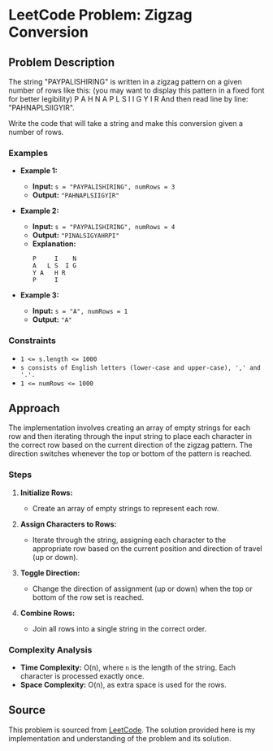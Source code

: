 # LeetCode Problem: Zigzag Conversion

## Problem Description

The string "PAYPALISHIRING" is written in a zigzag pattern on a given number of rows like this: (you may want to display this pattern in a fixed font for better legibility)
P   A   H   N
A P L S I I G
Y   I   R
And then read line by line: "PAHNAPLSIIGYIR".

Write the code that will take a string and make this conversion given a number of rows.

### Examples

- **Example 1:**
  - **Input:** `s = "PAYPALISHIRING", numRows = 3`
  - **Output:** `"PAHNAPLSIIGYIR"`
  
- **Example 2:**
  - **Input:** `s = "PAYPALISHIRING", numRows = 4`
  - **Output:** `"PINALSIGYAHRPI"`
  - **Explanation:**
    ```
    P     I    N
    A   L S  I G
    Y A   H R
    P     I
    ```

- **Example 3:**
  - **Input:** `s = "A", numRows = 1`
  - **Output:** `"A"`

### Constraints

- `1 <= s.length <= 1000`
- `s consists of English letters (lower-case and upper-case), ',' and '.'.`
- `1 <= numRows <= 1000`

## Approach

The implementation involves creating an array of empty strings for each row and then iterating through the input string to place each character in the correct row based on the current direction of the zigzag pattern. The direction switches whenever the top or bottom of the pattern is reached.

### Steps

1. **Initialize Rows:**
   - Create an array of empty strings to represent each row.

2. **Assign Characters to Rows:**
   - Iterate through the string, assigning each character to the appropriate row based on the current position and direction of travel (up or down).

3. **Toggle Direction:**
   - Change the direction of assignment (up or down) when the top or bottom of the row set is reached.

4. **Combine Rows:**
   - Join all rows into a single string in the correct order.

### Complexity Analysis

- **Time Complexity:** O(n), where `n` is the length of the string. Each character is processed exactly once.
- **Space Complexity:** O(n), as extra space is used for the rows.

## Source

This problem is sourced from [LeetCode](https://leetcode.com). The solution provided here is my implementation and understanding of the problem and its solution.